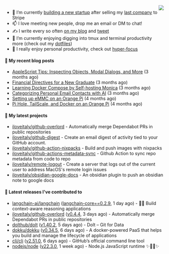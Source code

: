 <img align="right" src="https://github-readme-stats.vercel.app/api?username=iloveitaly&show_icons=true&text_color=718096&hide_title=true"/>

- 🔭 I’m currently [building a new startup](https://mikebian.co/bye-stripe-on-to-the-next-adventure/) after selling my [last company](https://suitesync.io) to Stripe
- 📫 I love meeting new people, drop me an email or DM to chat!
- ✍️ I write every so often [on my blog](http://mikebian.co/) and [tweet](https://twitter.com/mike_bianco)
- 🌱 I’m currently enjoying digging into tmux and terminal productivity more (check out my [dotfiles](https://github.com/iloveitaly/dotfiles))
- 💬 I really enjoy personal productivity, check out [hyper-focus](https://github.com/iloveitaly/hyper-focus)

#### 📜 My recent blog posts


- [AppleScript Tips: Inspecting Objects, Modal Dialogs, and More](https://mikebian.co/applescript-tips-inspecting-objects-modal-dialogs-and-more/) (3 months ago)
- [Financial Directives for a New Graduate](https://mikebian.co/financial-directives-for-a-new-graduate/) (3 months ago)
- [Learning Docker Compose by Self-hosting Monica](https://mikebian.co/learning-docker-compose-by-self-hosting-monica/) (3 months ago)
- [Categorizing Personal Email Contacts with AI](https://mikebian.co/categorizing-personal-email-contacts-with-ai/) (3 months ago)
- [Setting up eMMC on an Orange Pi](https://mikebian.co/setting-up-emmc-on-an-orange-pi/) (4 months ago)
- [Pi Hole, TailScale, and Docker on an Orange Pi](https://mikebian.co/pi-hole-tailscale-and-docker-on-an-orange-pi/) (4 months ago)

#### 🌱 My latest projects


- [iloveitaly/github-overlord](https://github.com/iloveitaly/github-overlord) - Automatically merge Dependabot PRs in public repositories
- [iloveitaly/github-digest](https://github.com/iloveitaly/github-digest) - Create an email digest of activity tied to your GitHub account.
- [iloveitaly/github-action-nixpacks](https://github.com/iloveitaly/github-action-nixpacks) - Build and push images with nixpacks
- [iloveitaly/github-actions-metadata-sync](https://github.com/iloveitaly/github-actions-metadata-sync) - Github Action to sync repo metadata from code to repo
- [iloveitaly/remote-logout](https://github.com/iloveitaly/remote-logout) - Create a server that logs out of the current user to address MacOS&#39;s remote login issues
- [iloveitaly/obsidian-google-docs](https://github.com/iloveitaly/obsidian-google-docs) - An obsidian plugin to push an obsidian note to google docs

#### 🔭 Latest releases I've contributed to


- [langchain-ai/langchain](https://github.com/langchain-ai/langchain) ([langchain-core==0.2.9](https://github.com/langchain-ai/langchain/releases/tag/langchain-core%3D%3D0.2.9), 1 day ago) - 🦜🔗 Build context-aware reasoning applications
- [iloveitaly/github-overlord](https://github.com/iloveitaly/github-overlord) ([v0.4.4](https://github.com/iloveitaly/github-overlord/releases/tag/v0.4.4), 3 days ago) - Automatically merge Dependabot PRs in public repositories
- [dolthub/dolt](https://github.com/dolthub/dolt) ([v1.40.2](https://github.com/dolthub/dolt/releases/tag/v1.40.2), 5 days ago) - Dolt – Git for Data
- [dokku/dokku](https://github.com/dokku/dokku) ([v0.34.5](https://github.com/dokku/dokku/releases/tag/v0.34.5), 6 days ago) - A docker-powered PaaS that helps you build and manage the lifecycle of applications
- [cli/cli](https://github.com/cli/cli) ([v2.51.0](https://github.com/cli/cli/releases/tag/v2.51.0), 6 days ago) - GitHub’s official command line tool
- [nodejs/node](https://github.com/nodejs/node) ([v22.3.0](https://github.com/nodejs/node/releases/tag/v22.3.0), 1 week ago) - Node.js JavaScript runtime ✨🐢🚀✨

